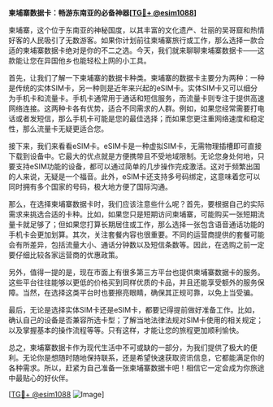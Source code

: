**柬埔寨数据卡：畅游东南亚的必备神器[[TG💪+ @esim1088](https://t.me/s/esim1088)]**

柬埔寨，这个位于东南亚的神秘国度，以其丰富的文化遗产、壮丽的吴哥窟和热情好客的人民吸引了无数游客。如果你计划前往柬埔寨旅行或工作，那么选择一款合适的柬埔寨数据卡绝对是你的不二之选。今天，我们就来聊聊柬埔寨数据卡——这款能让您在异国他乡也能轻松上网的小工具。

首先，让我们了解一下柬埔寨的数据卡种类。柬埔寨的数据卡主要分为两种：一种是传统的实体SIM卡，另一种则是近年来兴起的eSIM卡。实体SIM卡又可以细分为手机卡和流量卡。手机卡通常用于通话和短信服务，而流量卡则专注于提供高速网络连接。这两种卡各有优势，适合不同需求的人群。例如，如果您经常需要打电话或者发短信，那么手机卡可能是您的最佳选择；而如果您更注重网络速度和稳定性，那么流量卡无疑更适合您。

接下来，我们来看看eSIM卡。eSIM卡是一种虚拟SIM卡，无需物理插槽即可直接下载到设备中。它最大的优点就是方便携带且不受地域限制。无论您身处何地，只要支持eSIM功能的设备，都可以通过简单的几步操作完成激活。这对于频繁出国的人来说，无疑是一个福音。此外，eSIM卡还支持多号码绑定，这意味着您可以同时拥有多个国家的号码，极大地方便了国际沟通。

那么，在选择柬埔寨数据卡时，我们应该注意些什么呢？首先，要根据自己的实际需求来挑选合适的卡种。比如，如果您只是短期访问柬埔寨，可能购买一张短期流量卡就足够了；但如果您打算长期居住或工作，那么选择一张包含语音通话功能的手机卡会更加划算。其次，关注套餐内容也很重要。不同的运营商提供的套餐可能会有所差异，包括流量大小、通话分钟数以及短信条数等。因此，在选购之前一定要仔细比较各家运营商的优惠政策。

另外，值得一提的是，现在市面上有很多第三方平台也提供柬埔寨数据卡的服务。这些平台往往能够以更低的价格买到同样优质的卡品，并且还能享受额外的服务保障。当然，在选择这类平台时也要擦亮眼睛，确保其正规可靠，以免上当受骗。

最后，无论是选择实体SIM卡还是eSIM卡，都要记得提前做好准备工作。比如，确认自己的设备是否兼容所选卡型；了解当地法律法规对SIM卡使用的相关规定；以及掌握基本的操作流程等等。只有这样，才能让您的旅程更加顺利愉快。

总之，柬埔寨数据卡作为现代生活中不可或缺的一部分，为我们提供了极大的便利。无论你是想随时随地保持联系，还是希望快速获取资讯信息，它都能满足你的各种需求。所以，赶紧为自己准备一张柬埔寨数据卡吧！相信它一定会成为你旅途中最贴心的好伙伴。

[[TG💪+ @esim1088](https://t.me/s/esim1088) ![Image](https://i.postimg.cc/4NQfJmqS/Snipaste-2025-05-13-00-14-12.png)]